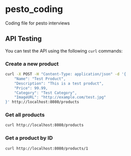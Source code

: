 # pesto_coding
Coding file for pesto interviews

## API Testing

You can test the API using the following `curl` commands:

### Create a new product

```bash
curl -X POST -H "Content-Type: application/json" -d '{
    "Name": "Test Product",
    "Description": "This is a test product",
    "Price": 99.99,
    "Category": "Test Category",
    "ImageURL": "http://example.com/test.jpg"
}' http://localhost:8080/products
```

### Get all products

```bash
curl http://localhost:8080/products
```

### Get a product by ID

```bash
curl http://localhost:8080/products/1
```
